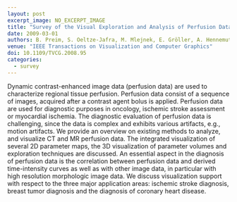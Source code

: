 ```yaml
---
layout: post
excerpt_image: NO_EXCERPT_IMAGE
title: "Survey of the Visual Exploration and Analysis of Perfusion Data"
date: 2009-03-01
authors: B. Preim, S. Oeltze-Jafra, M. Mlejnek, E. Gröller, A. Hennemuth & S. Behrens
venue: "IEEE Transactions on Visualization and Computer Graphics"
doi: 10.1109/TVCG.2008.95
categories:
  - survey
---
```

Dynamic contrast-enhanced image data (perfusion data) are used to characterize regional tissue perfusion. Perfusion data consist of a sequence of images, acquired after a contrast agent bolus is applied. Perfusion data are used for diagnostic purposes in oncology, ischemic stroke assessment or myocardial ischemia. The diagnostic evaluation of perfusion data is challenging, since the data is complex and exhibits various artifacts, e.g., motion artifacts. We provide an overview on existing methods to analyze, and visualize CT and MR perfusion data. The integrated visualization of several 2D parameter maps, the 3D visualization of parameter volumes and exploration techniques are discussed. An essential aspect in the diagnosis of perfusion data is the correlation between perfusion data and derived time-intensity curves as well as with other image data, in particular with high resolution morphologic image data. We discuss visualization support with respect to the three major application areas: ischemic stroke diagnosis, breast tumor diagnosis and the diagnosis of coronary heart disease.
